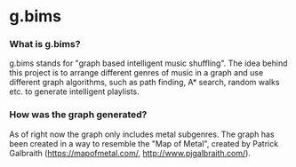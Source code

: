 # g.bims

### What is g.bims?

g.bims stands for "graph based intelligent music shuffling".
The idea behind this project is to arrange different genres of music in a graph and use
different graph algorithms, such as path finding, A* search, random walks etc. to generate
intelligent playlists.

### How was the graph generated?

As of right now the graph only includes metal subgenres.
The graph has been created in a way to resemble the "Map of Metal",
created by Patrick Galbraith (https://mapofmetal.com/, http://www.pjgalbraith.com/).
